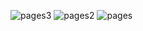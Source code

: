 ![pages3](https://github.com/user-attachments/assets/a6081eb0-1e1a-432e-88a7-1e165db57286)
![pages2](https://github.com/user-attachments/assets/b061c327-b0c3-442e-affa-0d1a6a879af2)
![pages](https://github.com/user-attachments/assets/25bce6ab-5481-48bf-8fa3-d3622293e537)

